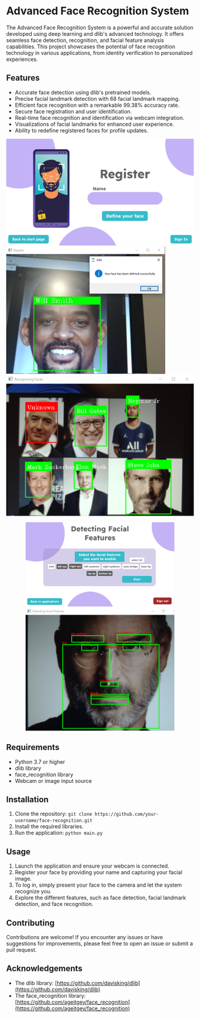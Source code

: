 # Advanced Face Recognition System

The Advanced Face Recognition System is a powerful and accurate solution developed using deep learning and dlib's advanced technology. It offers seamless face detection, recognition, and facial feature analysis capabilities. This project showcases the potential of face recognition technology in various applications, from identity verification to personalized experiences.

## Features

- Accurate face detection using dlib's pretrained models.
- Precise facial landmark detection with 68 facial landmark mapping.
- Efficient face recognition with a remarkable 99.38% accuracy rate.
- Secure face registration and user identification.
- Real-time face recognition and identification via webcam integration.
- Visualizations of facial landmarks for enhanced user experience.
- Ability to redefine registered faces for profile updates.

![Face Recognition](images/Picture1.png)
![Define Face](images/Picture2.png)
![Recognize Faces](images/Picture3.png)

<p align="center">
  <img src="images/Picture5.png" alt="" width="400" />
  <img src="images/Picture4.png" alt="" width="400" />
</p>

## Requirements

- Python 3.7 or higher
- dlib library
- face_recognition library
- Webcam or image input source


## Installation

1. Clone the repository: `git clone https://github.com/your-username/face-recognition.git`
2. Install the required libraries.
3. Run the application: `python main.py`

## Usage

1. Launch the application and ensure your webcam is connected.
2. Register your face by providing your name and capturing your facial image.
3. To log in, simply present your face to the camera and let the system recognize you.
4. Explore the different features, such as face detection, facial landmark detection, and face recognition.

## Contributing

Contributions are welcome! If you encounter any issues or have suggestions for improvements, please feel free to open an issue or submit a pull request.

## Acknowledgements

- The dlib library: [https://github.com/davisking/dlib](https://github.com/davisking/dlib)
- The face_recognition library: [https://github.com/ageitgey/face_recognition](https://github.com/ageitgey/face_recognition)
